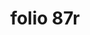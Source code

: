 ---
layout: edition
title: folio 87r
manuscript: Turin, Biblioteca Nazionale, MS N.III.19
sigla: T
iip: t087r.tif
milestone: 173
---